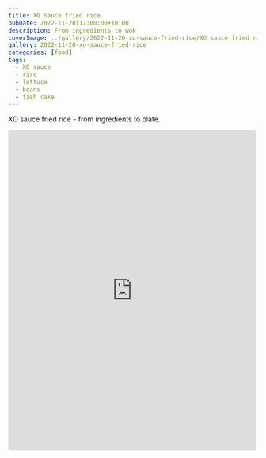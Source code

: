 ```yaml
---
title: XO Sauce fried rice
pubDate: 2022-11-20T12:00:00+10:00
description: From ingredients to wok
coverImage: ../gallery/2022-11-20-xo-sauce-fried-rice/XO sauce fried rice (6).jpeg
gallery: 2022-11-20-xo-sauce-fried-rice
categories: [food]
tags:
  - XO sauce
  - rice
  - lettuce
  - beans
  - fish cake
---
```


XO sauce fried rice - from ingredients to plate.

<iframe src="https://www.facebook.com/plugins/post.php?href=https%3A%2F%2Fwww.facebook.com%2Fchris1.tham%2Fposts%2Fpfbid02z1tMmRk4CzPWfJ6zc7jhR65A2QdiKm521m8pnpeUPxZhyNnQMGkdpDXJtYLf4Mdsl&show_text=true&width=500" width="500" height="645" style="border:none;overflow:hidden" scrolling="no" frameborder="0" allowfullscreen="true" allow="autoplay; clipboard-write; encrypted-media; picture-in-picture; web-share"></iframe>

